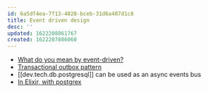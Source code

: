 ```yaml
---
id: 6a5df4ea-7f13-4828-bceb-31d6a487d1c8
title: Event driven design
desc: ''
updated: 1622208861767
created: 1622207886060
---
```


- [What do you mean by event-driven?](https://martinfowler.com/articles/201701-event-driven.html)
- [Transactional outbox pattern](https://microservices.io/patterns/data/transactional-outbox.html)
- [[dev.tech.db.postgresql]] can be used as an async events bus
- [In Elixir, with postgrex](https://hexdocs.pm/postgrex/Postgrex.Notifications.html)
